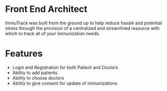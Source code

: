 # Front End Architect

<p>ImmuTrack was built from the ground up to help reduce hassle and potential stress through the provision of a centralized and streamlined resource with which to track all of your immunization needs.</p>

# Features
<ul>
  <li>Login and Registration for both Patient and Doctors</li>
  <li>Ability to add patients</li>
  <li>Ability to choose doctors</li>
  <li>Ability to give consent for update of immunizations</li>
</ul>
